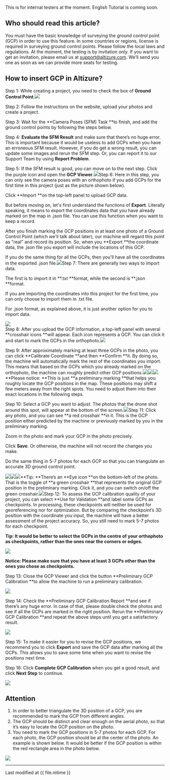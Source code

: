 This is for internal testers at the moment. English Tutorial is coming soon.

## Who should read this article?

You must have the basic knowledge of surveying the ground control point \(GCP\) in order to use this feature. In some countries or regions, license is required in surveying ground control points. Please follow the local laws and regulations. At the moment, the testing is by invitation only. If you want to get an invitation, please email us at support@altizure.com. We’ll send you one as soon as we can provide more seats for testing.

## How to insert GCP in Altizure?


Step 1: While creating a project, you need to check the box of **Ground Control Point**.![](/assets/gcp-tick-enablegcpoption.png)

Step 2: Follow the instructions on the website, upload your photos and create a project.

Step 3: Wait for the **Camera Poses \(SFM\) Task **to finish, and add the ground control points by following the steps below.

Step 4: **Evaluate the SFM Result** and make sure that there’s no huge error. This is important because it would be useless to add GCPs when you have an erroneous SFM result. However, if you do get a wrong result, you can update some images and rerun the SFM step. Or, you can report it to our Support Team by using **Report Problem**.


Step 5: If the SFM result is good, you can move on to the next step. Click the purple icon and open the **GCP Viewer**.![](/assets/gcp-evaluatebutton-viewerbutton.png)Step 6: Here in this step, you can only see the camera poses with an orthophoto if you add GCPs for the first time in this project \(just as the picture shown below\).

Click **Import **on the top-left panel to upload GCP data.

But before moving on, let's first understand the functions of **Export**. Literally speaking, it means to export the coordinates data that you have already marked on the map in .json file. You can use this function when you want to keep a record.

After you finish marking the GCP positions in at least one photo of a Ground Control Point \(which we'll talk about later\), our machine will regard this point as "real" and record its position. So, when you **Export **the coordinate data, the .json file you export will include the locations of this GCP.

If you do the same thing for all the GCPs, then you'll have all the coordinates in the exported .json file.![](/assets/gcp-im-export-button.png)Step 7: There are generally two ways to import data.


The first is to import it in **.txt **format, while the second is **.json **format.

If you are importing the coordinates into this project for the first time, you can only choose to import them in .txt file.

For .json format, as explained above, it is just another option for you to import data.


![](/assets/gcp-import-popup.png)  
Step 8: After you upload the GCP information, a top-left panel with several **crosshair icons **will appear. Each icon represents a GCP. You can click it and start to mark the GCPs in the orthophoto.![](/assets/gcp-crosshair.png)

Step 9: After approximately marking at least three GCPs in the photo, you can click **Calibrate Coordinate **and then **Confirm **it. By doing so, the machine will automatically mark the rest of the coordinates you import. This means that based on the GCPs which you already marked on the orthophoto, the machine can roughly predict other GCP positions.![](/assets/gcp-calibrate-coordinate.png)![](/assets/gcp-confirm.png)![](/assets/gcp-2-types-of-GCPs.png)**Please notice: **This is just **a preliminary marking **that helps you roughly locate the GCP positions in the map. These positions may shift a few meters away from the right spots. You need to adjust them into their exact locations in the following steps.

Step 10: Select a GCP you want to adjust. The photos that the drone shot around this spot, will appear at the bottom of the screen.![](/assets/gcp-select-photo.png)Step 11: Click any photo, and you can see **a red crosshair **in it. This is the GCP position either predicted by the machine or previously marked by you in the preliminary marking.


Zoom in the photo and mark your GCP in the photo precisely.

Click **Save**. Or otherwise, the machine will not record the changes you make.

Do the same thing in 5-7 photos for each GCP so that you can triangulate an accurate 3D ground control point.


![](/assets/gcp-select-photo-1.png)![](/assets/gcp-select-photo-2.png)![](/assets/gcp-select-photo-3.png)**Tip: **There’s an **Eye icon **on the bottom-left of the photo. That is the toggle of **a green crosshair **that represents the original GCP position in the preliminary marking. Click it, and you can switch on/off the green crosshair.![](/assets/gcp-select-photo-4.png)Step 12: To assess the GCP calibration quality of your project, you can select **Use for Validation **and label some GCPs as checkpoints. In processing, these checkpoints will neither be used for georeferencing nor for optimization. But by comparing the checkpoint’s 3D position with the coordinate you input, the machine will have a better assessment of the project accuracy. So, you still need to mark 5-7 photos for each checkpoint.

**Tip: It would be better to select the GCPs in the centre of your orthophoto as checkpoints, rather than the ones near the corners or edges.**

![](/assets/gcp-use-for-validation.png)


**Notice: Please make sure that you have at least 3 GCPs other than the ones you chose as checkpoints.**

Step 13: Close the GCP Viewer and click the button **Preliminary GCP Calibration **to allow the machine to run a preliminary calibration.


![](/assets/gcp-run-preliminary.png)

Step 14: Check the **Preliminary GCP Calibration Report **and see if there’s any huge error. In case of that, please double check the photos and see if all the GCPs are marked in the right position. Rerun the **Preliminary GCP Calibration **and repeat the above steps until you get a satisfactory result.

![](/assets/gcp-download-report.png)


Step 15: To make it easier for you to revise the GCP positions, we recommend you to click **Export** and save the GCP data after marking all the GCPs. This allows you to save some time when you want to revise the positions next time.

Step 16: Click **Complete GCP Calibration** when you get a good result, and click **Next Step** to continue.


![](/assets/gcp-complete-and-next-step.png)

## **Attention**

1. In order to better triangulate the 3D position of a GCP, you are recommended to mark the GCP from different angles.
2. The GCP should be distinct and clear enough on the aerial photo, so that it’s easy to locate the GCP position on the photo.
3. You need to mark the GCP positions in 5-7 photos for each GCP. For each photo, the GCP position should be at the center of the photo. An example is shown below. It would be better if the GCP position is within the red rectangle area in the photo below.


![](/assets/gcp-attention.png)


---

Last modified at {{ file.mtime }}
